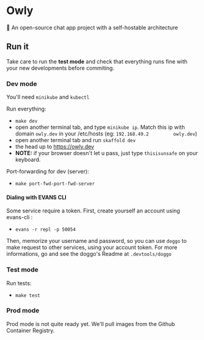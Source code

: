 # Owly
🦉  An open-source chat app project with a self-hostable architecture


## Run it

Take care to run the **test mode** and check that everything runs fine with your new developments before commiting.

### Dev mode

You'll need `minikube` and `kubectl`

Run everything:
- `make dev`
- open another terminal tab, and type `minikube ip`. Match this ip with domain `owly.dev` in your /etc/hosts (eg: `192.168.49.2         owly.dev`)
- open another terminal tab and run `skaffold dev`
- the head up to https://owly.dev
- **NOTE:** if your browser doesn't let u pass, just type `thisisunsafe` on your keyboard.

Port-forwarding for dev (server): 
- `make port-fwd-port-fwd-server`


#### Dialing with EVANS CLI

Some service require a token.
First, create yourself an account using evans-cli :
- `evans -r repl -p 50054`

Then, memorize your username and password, so you can use `doggo` to make request to other services, using your account token.
For more informations, go and see the doggo's Readme at `.devtools/doggo`


### Test mode

Run tests:
- `make test`

### Prod mode

Prod mode is not quite ready yet. We'll pull images from the Github Container Registry.
